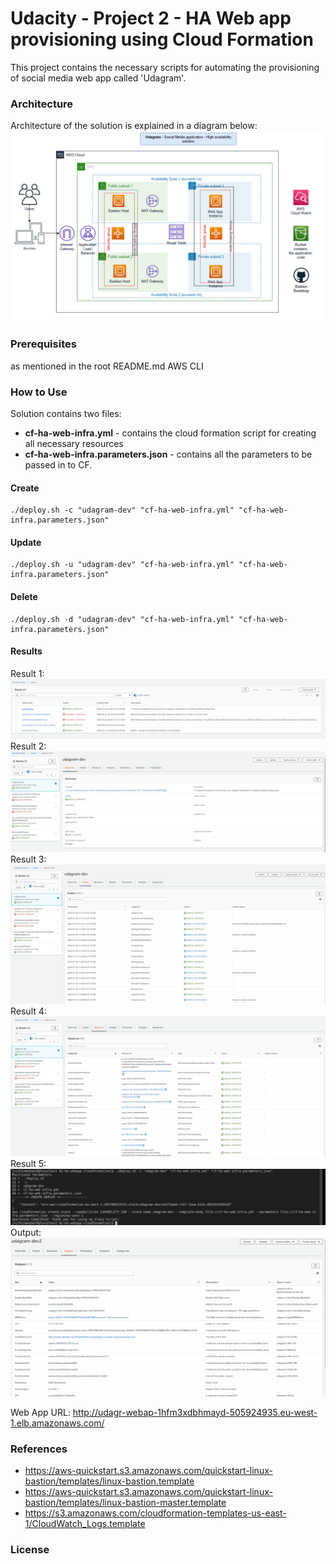 

# Udacity - Project 2 - HA Web app provisioning using Cloud Formation 

This project contains the necessary scripts for automating the provisioning of social media web app called 'Udagram'.  

### Architecture 

Architecture of the solution is explained in a diagram below: 
![arch-diagram](./arch-diagram.PNG)

### Prerequisites 
as mentioned in the root README.md
AWS CLI 


### How to Use
Solution contains two files:
- **cf-ha-web-infra.yml** - contains the cloud formation script for creating all necessary resources 
- **cf-ha-web-infra.parameters.json** - contains all the parameters to be passed in to CF. 

#### Create 
```
./deploy.sh -c "udagram-dev" "cf-ha-web-infra.yml" "cf-ha-web-infra.parameters.json"
```

#### Update
```
./deploy.sh -u "udagram-dev" "cf-ha-web-infra.yml" "cf-ha-web-infra.parameters.json"
```

#### Delete
```
./deploy.sh -d "udagram-dev" "cf-ha-web-infra.yml" "cf-ha-web-infra.parameters.json"
```


#### Results 
Result 1:
![Result1](./result1.PNG)
Result 2:
![Result2](./result2.PNG)
Result 3:
![Result3](./result3.PNG)
Result 4: 
![Result4](./result4.PNG)
Result 5: 
![Result5](./result5.PNG)
Output: 
![Output](./output.PNG)

Web App URL: http://udagr-webap-1hfm3xdbhmayd-505924935.eu-west-1.elb.amazonaws.com/ 

### References
- https://aws-quickstart.s3.amazonaws.com/quickstart-linux-bastion/templates/linux-bastion.template
- https://aws-quickstart.s3.amazonaws.com/quickstart-linux-bastion/templates/linux-bastion-master.template
- https://s3.amazonaws.com/cloudformation-templates-us-east-1/CloudWatch_Logs.template
### License 